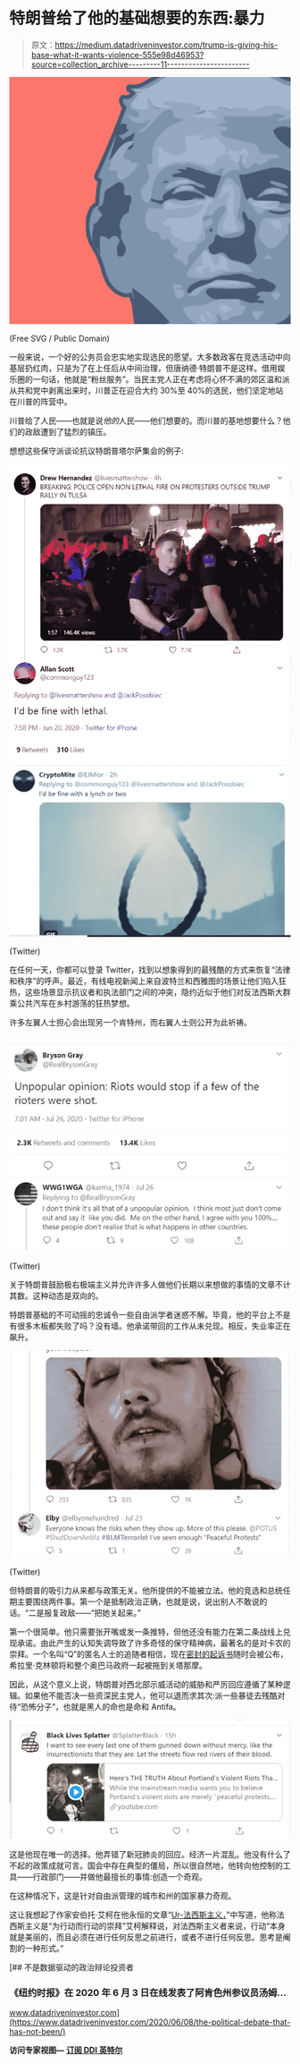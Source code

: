 # 特朗普给了他的基础想要的东西:暴力

> 原文：<https://medium.datadriveninvestor.com/trump-is-giving-his-base-what-it-wants-violence-555e98d46953?source=collection_archive---------11----------------------->

![](img/f8677ec70d74d7056ba7358a32787a45.png)

(Free SVG / Public Domain)

一般来说，一个好的公务员会忠实地实现选民的愿望。大多数政客在竞选活动中向基层扔红肉，只是为了在上任后从中间治理，但唐纳德·特朗普不是这样。借用娱乐圈的一句话，他就是“粉丝服务”。当民主党人正在考虑将心怀不满的郊区温和派从共和党中剥离出来时，川普正在迎合大约 30%至 40%的选民，他们坚定地站在川普的阵营中。

川普给了人民——也就是说*他的*人民——他们想要的。而川普的基地想要什么？他们的政敌遭到了猛烈的镇压。

想想这些保守派谈论抗议特朗普塔尔萨集会的例子:

![](img/1c09b0d5fca6231cebf9062d95aa57b6.png)![](img/5232b624c3a12ffa9d0c7ba06531e841.png)

(Twitter)

在任何一天，你都可以登录 Twitter，找到以想象得到的最残酷的方式来恢复“法律和秩序”的呼声。最近，有线电视新闻上来自波特兰和西雅图的场景让他们陷入狂热，这些场景显示抗议者和执法部门之间的冲突，隐约近似于他们对反法西斯大群乘公共汽车在乡村游荡的狂热梦想。

许多左翼人士担心会出现另一个肯特州，而右翼人士则公开为此祈祷。

![](img/4b79321f3f408490b38c89524e5083ff.png)

(Twitter)

关于特朗普鼓励极右极端主义并允许许多人做他们长期以来想做的事情的文章不计其数。这种动态是双向的。

特朗普基础的不可动摇的忠诚令一些自由派学者迷惑不解。毕竟，他的平台上不是有很多木板都失败了吗？没有墙。他承诺带回的工作从未兑现。相反，失业率正在飙升。

![](img/ede7cc301124ca9efbbc830410a54e93.png)

(Twitter)

但特朗普的吸引力从来都与政策无关。他所提供的不能被立法。他的竞选和总统任期主要围绕两件事。第一个是抵制政治正确，也就是说，说出别人不敢说的话。“二是报复政敌——“把她关起来。”

第一个很简单。他只需要张开嘴或发一条推特，但他还没有能力在第二条战线上兑现承诺。由此产生的认知失调导致了许多奇怪的保守精神病，最著名的是对卡农的崇拜。一个名叫“Q”的匿名人士的追随者相信，现在[密封的起诉书](https://soundcloud.com/user-961354561/core-tenets-of-qanon-sealed-indictments-and-declas)随时会被公布，希拉里·克林顿将和整个奥巴马政府一起被拖到关塔那摩。

因此，从这个意义上说，特朗普对西北部示威活动的威胁和严厉回应遵循了某种逻辑。如果他不能否决一些资深民主党人，他可以退而求其次:派一些暴徒去残酷对待“恐怖分子”，也就是黑人的命也是命和 Antifa。

![](img/82a1bb9f8f4e9ba27afe2933c25d8d61.png)

这是他现在唯一的选择。他弄错了新冠肺炎的回应。经济一片混乱。他没有什么了不起的政策成就可言。国会中存在典型的僵局，所以很自然地，他转向他控制的工具——行政部门——并做他最擅长的事情:创造一个奇观。

在这种情况下，这是针对自由派管理的城市和州的国家暴力奇观。

这让我想起了作家安伯托·艾柯在他永恒的文章“[Ur-法西斯主义，](https://www.theatlantic.com/notes/2016/10/fascism/502841/)”中写道，他称法西斯主义是“为行动而行动的崇拜”艾柯解释说，对法西斯主义者来说，行动“本身就是美丽的，而且必须在进行任何反思之前进行，或者不进行任何反思。思考是阉割的一种形式。”

[](https://www.datadriveninvestor.com/2020/06/08/the-political-debate-that-has-not-been/) [## 不是数据驱动的政治辩论投资者

### 《纽约时报》在 2020 年 6 月 3 日在线发表了阿肯色州参议员汤姆…

www.datadriveninvestor.com](https://www.datadriveninvestor.com/2020/06/08/the-political-debate-that-has-not-been/) 

**访问专家视图—** [**订阅 DDI 英特尔**](https://datadriveninvestor.com/ddi-intel)